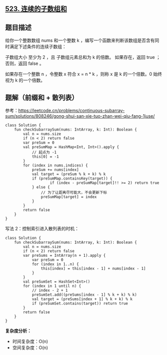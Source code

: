 ## [523. 连续的子数组和](https://leetcode.cn/problems/continuous-subarray-sum/description/)

## 题目描述

给你一个整数数组 nums 和一个整数 k ，编写一个函数来判断该数组是否含有同时满足下述条件的连续子数组：

子数组大小 至少为 2 ，且
子数组元素总和为 k 的倍数。
如果存在，返回 true ；否则，返回 false 。

如果存在一个整数 n ，令整数 x 符合 x = n * k ，则称 x 是 k 的一个倍数。0 始终视为 k 的一个倍数。

## 题解（前缀和 + 散列表）

参考：https://leetcode.cn/problems/continuous-subarray-sum/solutions/808246/gong-shui-san-xie-tuo-zhan-wei-qiu-fang-1juse/

```
class Solution {
    fun checkSubarraySum(nums: IntArray, k: Int): Boolean {
        val n = nums.size
        if (n < 2) return false
        var preSum = 0
        val preSumMap = HashMap<Int, Int>().apply {
            // 起点为 -1
            this[0] = -1
        }
        for (index in nums.indices) {
            preSum += nums[index]
            val target = (preSum % k + k) % k
            if (preSumMap.containsKey(target)) {
                    if (index - preSumMap[target]!! >= 2) return true
            } else {
                // 为了让距离尽可能大，不会更新下标
                preSumMap[target] = index
            }
        }
        return false
    }
}
```

写法 2：控制索引进入散列表的时机：

```
class Solution {
    fun checkSubarraySum(nums: IntArray, k: Int): Boolean {
        val n = nums.size
        if (n < 2) return false
        var preSums = IntArray(n + 1).apply {
            var preSum = 0
            for (index in 1..n) {
                this[index] = this[index - 1] + nums[index - 1]
            }
        }
        val preSumSet = HashSet<Int>()
        for (index in 1 until n) {
            // index - 2 + 1
            preSumSet.add((preSums[index - 1] % k + k) % k)
            val target = (preSums[index + 1] % k + k) % k
            if (preSumSet.contains(target)) return true
        }
        return false
    }
}
```

**复杂度分析：**

- 时间复杂度：O(n)
- 空间复杂度：O(n) 
